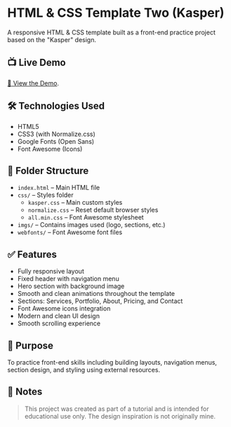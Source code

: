 # HTML & CSS Template Two (Kasper)

A responsive HTML & CSS template built as a front-end practice project based on the "Kasper" design.

## 📺 Live Demo

[🔗 View the Demo](https://a7medhazem.github.io/HTML_and_CSS_Template_Two/).

## 🛠️ Technologies Used

- HTML5  
- CSS3 (with Normalize.css)  
- Google Fonts (Open Sans)  
- Font Awesome (Icons)

## 📁 Folder Structure

- `index.html` – Main HTML file  
- `css/` – Styles folder  
  - `kasper.css` – Main custom styles  
  - `normalize.css` – Reset default browser styles  
  - `all.min.css` – Font Awesome stylesheet  
- `imgs/` – Contains images used (logo, sections, etc.)  
- `webfonts/` – Font Awesome font files

## ✅ Features

- Fully responsive layout  
- Fixed header with navigation menu  
- Hero section with background image  
- Smooth and clean animations throughout the template  
- Sections: Services, Portfolio, About, Pricing, and Contact  
- Font Awesome icons integration  
- Modern and clean UI design  
- Smooth scrolling experience

## 🎯 Purpose

To practice front-end skills including building layouts, navigation menus, section design, and styling using external resources.

## 📌 Notes

> This project was created as part of a tutorial and is intended for educational use only. The design inspiration is not originally mine.

